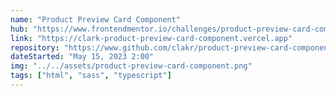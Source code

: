 ```yaml
---
name: "Product Preview Card Component"
hub: "https://www.frontendmentor.io/challenges/product-preview-card-component-GO7UmttRfa"
link: "https://clark-product-preview-card-component.vercel.app"
repository: "https://www.github.com/clakr/product-preview-card-component"
dateStarted: "May 15, 2023 2:00"
img: "../../assets/product-preview-card-component.png"
tags: ["html", "sass", "typescript"]
---
```

